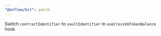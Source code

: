 ```yaml
---
"@onflow/kit": patch
---
```


Switch `contractIdentifier` to `vaultIdentifier` in `useCrossVmTokenBalance` hook
